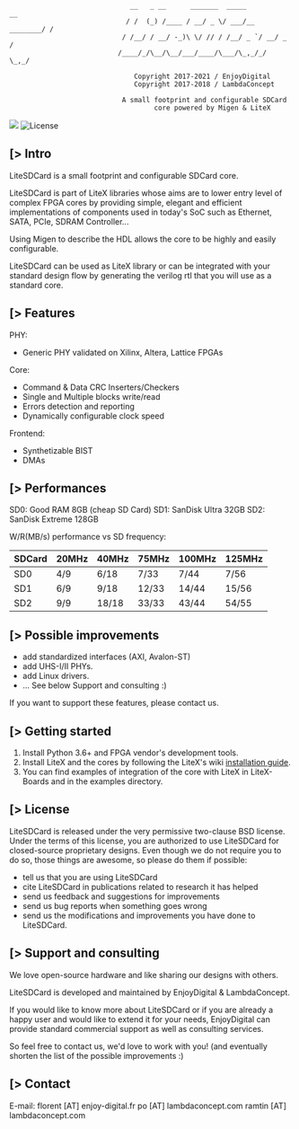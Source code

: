 ```
                              __   _ __      _______  _____            __
                             / /  (_) /____ / __/ _ \/ ___/__ ________/ /
                            / /__/ / __/ -_)\ \/ // / /__/ _ `/ __/ _  /
                           /____/_/\__/\__/___/____/\___/\_,_/_/  \_,_/

                               Copyright 2017-2021 / EnjoyDigital
                               Copyright 2017-2018 / LambdaConcept

                            A small footprint and configurable SDCard
                                    core powered by Migen & LiteX
```

[![](https://github.com/enjoy-digital/litesdcard/workflows/ci/badge.svg)](https://github.com/enjoy-digital/litesdcard/actions) ![License](https://img.shields.io/badge/License-BSD%202--Clause-orange.svg)


[> Intro
--------
LiteSDCard is a small footprint and configurable SDCard core.

LiteSDCard is part of LiteX libraries whose aims are to lower entry level of
complex FPGA cores by providing simple, elegant and efficient implementations
of components used in today's SoC such as Ethernet, SATA, PCIe, SDRAM Controller...

Using Migen to describe the HDL allows the core to be highly and easily configurable.

LiteSDCard can be used as LiteX library or can be integrated with your standard
design flow by generating the verilog rtl that you will use as a standard core.

[> Features
-----------
PHY:
  - Generic PHY validated on Xilinx, Altera, Lattice FPGAs

Core:
  - Command & Data CRC Inserters/Checkers
  - Single and Multiple blocks write/read
  - Errors detection and reporting
  - Dynamically configurable clock speed

Frontend:
  - Synthetizable BIST
  - DMAs

[> Performances
---------------
SD0: Good RAM 8GB (cheap SD Card)
SD1: SanDisk Ultra 32GB
SD2: SanDisk Extreme 128GB

W/R(MB/s) performance vs SD frequency:

| SDCard | 20MHz | 40MHz | 75MHz | 100MHz | 125MHz |
|--------|-------|-------|-------|--------|--------|
|   SD0  |  4/9  | 6/18  |  7/33 |   7/44 |  7/56  |
|   SD1  |  6/9  | 9/18  | 12/33 |  14/44 | 15/56  |
|   SD2  |  9/9  | 18/18 | 33/33 |  43/44 | 54/55  |

[> Possible improvements
------------------------
- add standardized interfaces (AXI, Avalon-ST)
- add UHS-I/II PHYs.
- add Linux drivers.
- ... See below Support and consulting :)

If you want to support these features, please contact us.

[> Getting started
------------------
1. Install Python 3.6+ and FPGA vendor's development tools.
2. Install LiteX and the cores by following the LiteX's wiki [installation guide](https://github.com/enjoy-digital/litex/wiki/Installation).
3. You can find examples of integration of the core with LiteX in LiteX-Boards and in the examples directory.

[> License
----------
LiteSDCard is released under the very permissive two-clause BSD license. Under the
terms of this license, you are authorized to use LiteSDCard for closed-source
proprietary designs.
Even though we do not require you to do so, those things are awesome, so please
do them if possible:
 - tell us that you are using LiteSDCard
 - cite LiteSDCard in publications related to research it has helped
 - send us feedback and suggestions for improvements
 - send us bug reports when something goes wrong
 - send us the modifications and improvements you have done to LiteSDCard.

[> Support and consulting
-------------------------
We love open-source hardware and like sharing our designs with others.

LiteSDCard is developed and maintained by EnjoyDigital & LambdaConcept.

If you would like to know more about LiteSDCard or if you are already a happy user
and would like to extend it for your needs, EnjoyDigital can provide standard
commercial support as well as consulting services.

So feel free to contact us, we'd love to work with you! (and eventually shorten
the list of the possible improvements :)

[> Contact
----------
E-mail:
florent [AT] enjoy-digital.fr
po [AT] lambdaconcept.com
ramtin [AT] lambdaconcept.com
